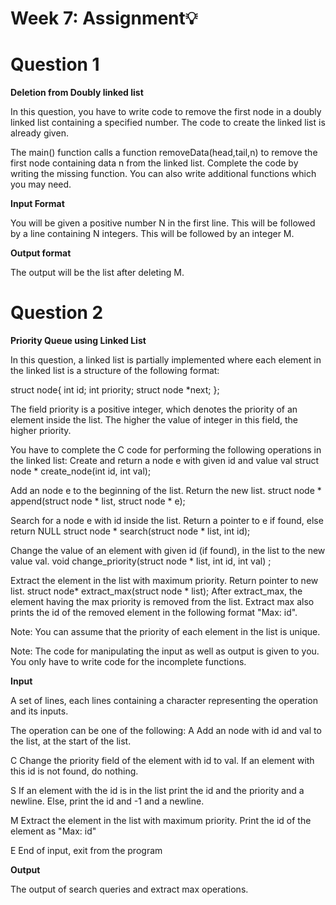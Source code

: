 # Week 7: Assignment💡

<h1>Question 1</h1>

**Deletion from Doubly linked list**

In this question, you have to write code to remove the first node in a doubly linked list containing a specified number. The code to create the linked list is already given.

The main() function calls a function removeData(head,tail,n) to remove the first node containing data n from the linked list.
Complete the code by writing the missing function. You can also write additional functions which you may need.

**Input Format**

You will be given a positive number N in the first line.
This will be followed by a line containing N integers.
This will be followed by an integer M.

**Output format**

The output will be the list after deleting M.

<h1>Question 2</h1>

**Priority Queue using Linked List**

In this question, a  linked list is partially implemented where each element in the linked list is a structure of the following format:

struct node{
	int id;
	int priority;
	struct node *next;
}; 

The field priority is a positive integer, which denotes the priority of an element inside the list.
The higher the value of integer in this field, the higher priority.

You have to complete the C code for performing the following operations in the linked list:
Create and return a node e with given id and value val
struct node * create_node(int id, int val);

Add an node e to the beginning of the list. Return the new list.
struct node * append(struct node * list, struct node * e);

Search for a node e with id inside the list. Return a pointer to e  if found, else return NULL
struct node * search(struct node * list, int id); 

Change the value of an element with given id (if found), in the list to the new value val. 
void change_priority(struct node * list, int id, int val) ;

Extract the element in the list with maximum priority. Return pointer to new list.
struct node* extract_max(struct node * list);
After extract_max, the element having the max priority is removed from the list. Extract max also prints the id of the removed element in the following format "Max: id".

Note: You can assume that the priority of each element in the list is unique.

Note: The code for manipulating the input as well as output is given to you. You only have to write code for the incomplete functions.

**Input**

A set of lines, each lines containing a character representing the operation and its inputs.

The operation can be one of the following:
A <id> <val>
Add an node with id and val to the list, at the start of the list.

C <id> <val>
Change the priority field of the element with id to val.
If an element with this id is not found, do nothing.
 
S <id>
If an element with the id is in the list print the id and the priority and a newline. 
Else, print the id and -1 and a newline.

M
Extract the element in the list with maximum priority. Print the id of the element as "Max: id" 

E
End of input, exit from the program

**Output**

The output of search queries and extract max operations.
